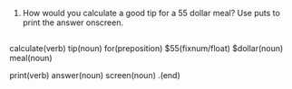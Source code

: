 1. How would you calculate a good tip for a 55 dollar meal? Use puts to print the answer onscreen.

##
calculate(verb)
tip(noun)
for(preposition)
$55(fixnum/float)
$dollar(noun)
meal(noun)

print(verb)
answer(noun)
screen(noun)
.(end)
